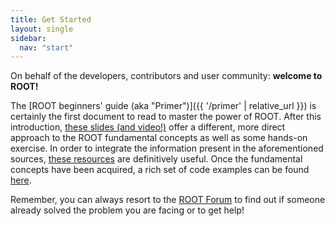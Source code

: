 ```yaml
---
title: Get Started
layout: single
sidebar:
  nav: "start"
---
```


On behalf of the developers, contributors and user community: <strong>welcome to ROOT!</strong>

The [ROOT beginners' guide (aka "Primer")]({{ '/primer' | relative_url }})
is certainly the first document to read to master the power of ROOT.
After this introduction,
[these slides (and video!)](https://indico.cern.ch/event/395198) offer a different, more direct approach to the ROOT fundamental
concepts as well as some hands-on exercise. In order to integrate the information present
in the aforementioned sources, [these resources](Courses)
are definitively useful. Once the fundamental concepts have been acquired, a rich set of
code examples can be found [here](Code_Examples).

Remember, you can always resort to the
[ROOT Forum](https://root-forum.cern.ch)
to find out if someone already solved the problem you are facing or to get help!


